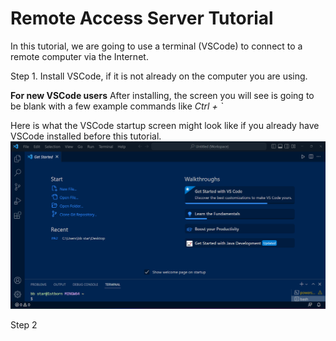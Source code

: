 Remote Access Server Tutorial 
=============================
In this tutorial, we are going to use a terminal (VSCode) to connect to a remote computer via the Internet.  

Step 1. Install VSCode, if it is not already on the computer you are using.  

**For new VSCode users**
After installing, the screen you will see is going to be blank with a few example commands like *Ctrl + `*


Here is what the VSCode startup screen might look like if you already have VSCode installed before this tutorial. 
![Image](https://github.com/symsoph/cse15l-lab-reports/blob/main/after%20install%20vscode.png)

Step 2

